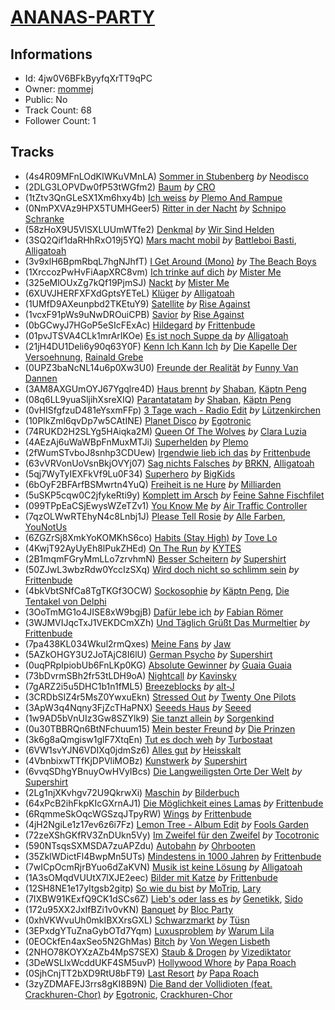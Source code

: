 # [ANANAS-PARTY](https://open.spotify.com/playlist/4jw0V6BFkByyfqXrTT9qPC)
## Informations
<!-- META_BEGIN -->
- Id: 4jw0V6BFkByyfqXrTT9qPC
- Owner: [mommej](https://open.spotify.com/user/mommej)
- Public: No
- Track Count: 68
- Follower Count: 1
<!-- META_END -->


## Tracks
<!-- TRACK_LIST_BEGIN -->
- (4s4R09MFnLOdKIWKuVMnLA) [Sommer in Stubenberg](https://open.spotify.com/track/4s4R09MFnLOdKIWKuVMnLA) *by* [Neodisco](https://open.spotify.com/artist/3R8R9IXF2bB3cg9xenoASL)
- (2DLG3LOPVDw0fP53tWGfm2) [Baum](https://open.spotify.com/track/2DLG3LOPVDw0fP53tWGfm2) *by* [CRO](https://open.spotify.com/artist/3utZ2yeQk0Z3BCOBWP7Vlu)
- (1tZtv3QnGLeSX1Xm6hxy4b) [Ich weiss](https://open.spotify.com/track/1tZtv3QnGLeSX1Xm6hxy4b) *by* [Plemo And Rampue](https://open.spotify.com/artist/12Xe8NUFVI6WqEr76ASARk)
- (0NmPXVAz9HPX5TUMHGeer5) [Ritter in der Nacht](https://open.spotify.com/track/0NmPXVAz9HPX5TUMHGeer5) *by* [Schnipo Schranke](https://open.spotify.com/artist/1qMH37eEGa23qh00xUqES3)
- (58zHoX9U5VlSXLUUmWTfe2) [Denkmal](https://open.spotify.com/track/58zHoX9U5VlSXLUUmWTfe2) *by* [Wir Sind Helden](https://open.spotify.com/artist/3jiOHVFdVQjbSDVeC7RgY7)
- (3SQ2Qif1daRHhRxO19j5YQ) [Mars macht mobil](https://open.spotify.com/track/3SQ2Qif1daRHhRxO19j5YQ) *by* [Battleboi Basti](https://open.spotify.com/artist/7ajj2O18kPyou0Xwan1YM7), [Alligatoah](https://open.spotify.com/artist/0r0R5nIjDY04TfxRM10Bcb)
- (3v9xlH6BpmRbqL7hgNJhfT) [I Get Around (Mono)](https://open.spotify.com/track/3v9xlH6BpmRbqL7hgNJhfT) *by* [The Beach Boys](https://open.spotify.com/artist/3oDbviiivRWhXwIE8hxkVV)
- (1XrccozPwHvFiAapXRC8vm) [Ich trinke auf dich](https://open.spotify.com/track/1XrccozPwHvFiAapXRC8vm) *by* [Mister Me](https://open.spotify.com/artist/0vw21585Z37M6q5VTOpcj3)
- (325eMlOUxZg7kQf19PjmSJ) [Nackt](https://open.spotify.com/track/325eMlOUxZg7kQf19PjmSJ) *by* [Mister Me](https://open.spotify.com/artist/0vw21585Z37M6q5VTOpcj3)
- (6XUVJHERFXFXdGptsYETeL) [Klüger](https://open.spotify.com/track/6XUVJHERFXFXdGptsYETeL) *by* [Alligatoah](https://open.spotify.com/artist/0r0R5nIjDY04TfxRM10Bcb)
- (1UMfD9AXeunpbd2TKEtuY9) [Satellite](https://open.spotify.com/track/1UMfD9AXeunpbd2TKEtuY9) *by* [Rise Against](https://open.spotify.com/artist/6Wr3hh341P84m3EI8qdn9O)
- (1vcxF91pWs9uNwDROuiCPB) [Savior](https://open.spotify.com/track/1vcxF91pWs9uNwDROuiCPB) *by* [Rise Against](https://open.spotify.com/artist/6Wr3hh341P84m3EI8qdn9O)
- (0bGCwyJ7HGoP5eSIcFExAc) [Hildegard](https://open.spotify.com/track/0bGCwyJ7HGoP5eSIcFExAc) *by* [Frittenbude](https://open.spotify.com/artist/7jy0nL3F5ehHJxXYMBImkk)
- (01pvJTSVA4CLk1mrArIKOe) [Es ist noch Suppe da](https://open.spotify.com/track/01pvJTSVA4CLk1mrArIKOe) *by* [Alligatoah](https://open.spotify.com/artist/0r0R5nIjDY04TfxRM10Bcb)
- (21jH4DU1Deli6y90q63Y0F) [Kenn Ich Kann Ich](https://open.spotify.com/track/21jH4DU1Deli6y90q63Y0F) *by* [Die Kapelle Der Versoehnung](https://open.spotify.com/artist/6DKGRjj6h3kkpZ3YAFyC36), [Rainald Grebe](https://open.spotify.com/artist/3RCOgmbS8WtFSMKQAholxE)
- (0UPZ3baNcNL14u6p0Xw3U0) [Freunde der Realität](https://open.spotify.com/track/0UPZ3baNcNL14u6p0Xw3U0) *by* [Funny Van Dannen](https://open.spotify.com/artist/3SD50emyBLTyc50O82qPeu)
- (3AM8AXGUmOYJ67Ygqlre4D) [Haus brennt](https://open.spotify.com/track/3AM8AXGUmOYJ67Ygqlre4D) *by* [Shaban](https://open.spotify.com/artist/1K3u1VZxlWdHGafm6mOdmB), [Käptn Peng](https://open.spotify.com/artist/4uJ0Z35toYgdlrDGF4eFY2)
- (08q6LL9yuaSljihXsreXIQ) [Parantatatam](https://open.spotify.com/track/08q6LL9yuaSljihXsreXIQ) *by* [Shaban](https://open.spotify.com/artist/1K3u1VZxlWdHGafm6mOdmB), [Käptn Peng](https://open.spotify.com/artist/4uJ0Z35toYgdlrDGF4eFY2)
- (0vHISfgfzuD481eYsxmFFp) [3 Tage wach - Radio Edit](https://open.spotify.com/track/0vHISfgfzuD481eYsxmFFp) *by* [Lützenkirchen](https://open.spotify.com/artist/22kkH3Nik327a1kc4OXz8d)
- (10PlkZml6qvDp7w5CAtINE) [Planet Disco](https://open.spotify.com/track/10PlkZml6qvDp7w5CAtINE) *by* [Egotronic](https://open.spotify.com/artist/7qOSGBeln5EB97texe71QD)
- (74RUKD2H2SLYg5HAiqka2M) [Queen Of The Wolves](https://open.spotify.com/track/74RUKD2H2SLYg5HAiqka2M) *by* [Clara Luzia](https://open.spotify.com/artist/5xLZ07bX72igG3lX0Xsjni)
- (4AEzAj6uWaWBpFnMuxMTJi) [Superhelden](https://open.spotify.com/track/4AEzAj6uWaWBpFnMuxMTJi) *by* [Plemo](https://open.spotify.com/artist/56Vruyfmm7Zow7Xnmtj1Go)
- (2fWumSTvboJ8snhp3CDUew) [Irgendwie lieb ich das](https://open.spotify.com/track/2fWumSTvboJ8snhp3CDUew) *by* [Frittenbude](https://open.spotify.com/artist/7jy0nL3F5ehHJxXYMBImkk)
- (63vVRVonUoVsnBkjOVYj07) [Sag nichts Falsches](https://open.spotify.com/track/63vVRVonUoVsnBkjOVYj07) *by* [BRKN](https://open.spotify.com/artist/2sc3TTzRfZ9imaMJO4UqaG), [Alligatoah](https://open.spotify.com/artist/0r0R5nIjDY04TfxRM10Bcb)
- (5qj7WyTyIEXFkVf9Lu0F34) [Superhero](https://open.spotify.com/track/5qj7WyTyIEXFkVf9Lu0F34) *by* [BigKids](https://open.spotify.com/artist/5zbpGo6zlLYKkx8HAP3h2F)
- (6bOyF2BFArfBSMwrtn4YuQ) [Freiheit is ne Hure](https://open.spotify.com/track/6bOyF2BFArfBSMwrtn4YuQ) *by* [Milliarden](https://open.spotify.com/artist/1GltDYqF7Pl8qKkIuN85GA)
- (5uSKP5cqw0C2jfykeRti9y) [Komplett im Arsch](https://open.spotify.com/track/5uSKP5cqw0C2jfykeRti9y) *by* [Feine Sahne Fischfilet](https://open.spotify.com/artist/1BdtWszUR1z5SeU5qXNU31)
- (099TPpEaCSjEwysWZeTZv1) [You Know Me](https://open.spotify.com/track/099TPpEaCSjEwysWZeTZv1) *by* [Air Traffic Controller](https://open.spotify.com/artist/2Oboq4Pq88TcC9eUn2HSW9)
- (7qzOLWwRTEhyN4c8Lnbj1J) [Please Tell Rosie](https://open.spotify.com/track/7qzOLWwRTEhyN4c8Lnbj1J) *by* [Alle Farben](https://open.spotify.com/artist/61ipISvUVa5LkJlKZnm3Oo), [YouNotUs](https://open.spotify.com/artist/67ghKnycRX6VM1xfqJSMlH)
- (6ZGZrSj8XmkYoKOMKhS6co) [Habits (Stay High)](https://open.spotify.com/track/6ZGZrSj8XmkYoKOMKhS6co) *by* [Tove Lo](https://open.spotify.com/artist/4NHQUGzhtTLFvgF5SZesLK)
- (4KwjT92AyUyEh8lPukZHEd) [On The Run](https://open.spotify.com/track/4KwjT92AyUyEh8lPukZHEd) *by* [KYTES](https://open.spotify.com/artist/1q8H46YhdCtAO8tXHIWe2d)
- (2B1mqmFGryMmLLo7zrvhmN) [Besser Scheitern](https://open.spotify.com/track/2B1mqmFGryMmLLo7zrvhmN) *by* [Supershirt](https://open.spotify.com/artist/09e4HLtPndIxnyrFduAgsn)
- (50ZJwL3wbzRdw0YccIzSXq) [Wird doch nicht so schlimm sein](https://open.spotify.com/track/50ZJwL3wbzRdw0YccIzSXq) *by* [Frittenbude](https://open.spotify.com/artist/7jy0nL3F5ehHJxXYMBImkk)
- (4bkVbtSNfCa8TgTKGf3OCW) [Sockosophie](https://open.spotify.com/track/4bkVbtSNfCa8TgTKGf3OCW) *by* [Käptn Peng](https://open.spotify.com/artist/4uJ0Z35toYgdlrDGF4eFY2), [Die Tentakel von Delphi](https://open.spotify.com/artist/4Y7wUypNxLefo23dQexEFV)
- (3OoTmMG1o4JISE8xW9bgjB) [Dafür lebe ich](https://open.spotify.com/track/3OoTmMG1o4JISE8xW9bgjB) *by* [Fabian Römer](https://open.spotify.com/artist/1AzY6fJYpYIOxfckbx2iRn)
- (3WJMVIJqcTxJ1VEKDCmXZh) [Und Täglich Grüßt Das Murmeltier](https://open.spotify.com/track/3WJMVIJqcTxJ1VEKDCmXZh) *by* [Frittenbude](https://open.spotify.com/artist/7jy0nL3F5ehHJxXYMBImkk)
- (7pa438KL034Wkul2rmQxes) [Meine Fans](https://open.spotify.com/track/7pa438KL034Wkul2rmQxes) *by* [Jaw](https://open.spotify.com/artist/3skHroVodZvLppvJAt30rJ)
- (5AZkOHGY3U2JoTAjC8I6lU) [German Psycho](https://open.spotify.com/track/5AZkOHGY3U2JoTAjC8I6lU) *by* [Supershirt](https://open.spotify.com/artist/09e4HLtPndIxnyrFduAgsn)
- (0uqPRpIpiobUb6FnLKp0KG) [Absolute Gewinner](https://open.spotify.com/track/0uqPRpIpiobUb6FnLKp0KG) *by* [Guaia Guaia](https://open.spotify.com/artist/26OoRiUNyfsozjwBo8UlHx)
- (73bDvrmSBh2fr53tLDH9oA) [Nightcall](https://open.spotify.com/track/73bDvrmSBh2fr53tLDH9oA) *by* [Kavinsky](https://open.spotify.com/artist/0UF7XLthtbSF2Eur7559oV)
- (7gARZ2i5u5DHC1b1n1fML5) [Breezeblocks](https://open.spotify.com/track/7gARZ2i5u5DHC1b1n1fML5) *by* [alt-J](https://open.spotify.com/artist/3XHO7cRUPCLOr6jwp8vsx5)
- (3CRDbSIZ4r5MsZ0YwxuEkn) [Stressed Out](https://open.spotify.com/track/3CRDbSIZ4r5MsZ0YwxuEkn) *by* [Twenty One Pilots](https://open.spotify.com/artist/3YQKmKGau1PzlVlkL1iodx)
- (3ApW3q4Nqny3FjZcTHaPNX) [Seeeds Haus](https://open.spotify.com/track/3ApW3q4Nqny3FjZcTHaPNX) *by* [Seeed](https://open.spotify.com/artist/5ISjkNS17JpCwiFtW80lpV)
- (1w9AD5bVnUIz3Gw8SZYlk9) [Sie tanzt allein](https://open.spotify.com/track/1w9AD5bVnUIz3Gw8SZYlk9) *by* [Sorgenkind](https://open.spotify.com/artist/51NjXAIMOOfKO0UHLhOtuv)
- (0u30TBBRQn6BtNFchuum15) [Mein bester Freund](https://open.spotify.com/track/0u30TBBRQn6BtNFchuum15) *by* [Die Prinzen](https://open.spotify.com/artist/7F0bQWvv3rfV3EubmoQlwZ)
- (3k6g8aQmgisw1glF7XtqEn) [Tut es doch weh](https://open.spotify.com/track/3k6g8aQmgisw1glF7XtqEn) *by* [Turbostaat](https://open.spotify.com/artist/5pw5N0pRg8HUPlvpmsSktU)
- (6VW1svYJN6VDIXq0jdmSz6) [Alles gut](https://open.spotify.com/track/6VW1svYJN6VDIXq0jdmSz6) *by* [Heisskalt](https://open.spotify.com/artist/2nfcX5gD7nWrThYXNFQCwr)
- (4VbnbixwTTfKjDPVliMOBz) [Kunstwerk](https://open.spotify.com/track/4VbnbixwTTfKjDPVliMOBz) *by* [Supershirt](https://open.spotify.com/artist/09e4HLtPndIxnyrFduAgsn)
- (6vvqSDhgYBnuyOwHVyIBcs) [Die Langweiligsten Orte Der Welt](https://open.spotify.com/track/6vvqSDhgYBnuyOwHVyIBcs) *by* [Supershirt](https://open.spotify.com/artist/09e4HLtPndIxnyrFduAgsn)
- (2Lg1njXKvhgv72U9QkrwXi) [Maschin](https://open.spotify.com/track/2Lg1njXKvhgv72U9QkrwXi) *by* [Bilderbuch](https://open.spotify.com/artist/2ErWLckuGFl84nGmg5fwyG)
- (64xPcB2ihFkpKIcGXrnAJ1) [Die Möglichkeit eines Lamas](https://open.spotify.com/track/64xPcB2ihFkpKIcGXrnAJ1) *by* [Frittenbude](https://open.spotify.com/artist/7jy0nL3F5ehHJxXYMBImkk)
- (6RqmmeSkOqcWGSzqJTpyRW) [Wings](https://open.spotify.com/track/6RqmmeSkOqcWGSzqJTpyRW) *by* [Frittenbude](https://open.spotify.com/artist/7jy0nL3F5ehHJxXYMBImkk)
- (4jH2NgiLe1z17ev6z6i7Fz) [Lemon Tree - Album Edit](https://open.spotify.com/track/4jH2NgiLe1z17ev6z6i7Fz) *by* [Fools Garden](https://open.spotify.com/artist/0jRqFvRKCDryHOgrgFqsKG)
- (72zeXShGKfRV3ZnDUkn5Vy) [Im Zweifel für den Zweifel](https://open.spotify.com/track/72zeXShGKfRV3ZnDUkn5Vy) *by* [Tocotronic](https://open.spotify.com/artist/4WOaecAM3RMMmrbZzNx0vu)
- (590NTsqsSXMSDA7zuAPZdu) [Autobahn](https://open.spotify.com/track/590NTsqsSXMSDA7zuAPZdu) *by* [Ohrbooten](https://open.spotify.com/artist/06sVMzmcw141RgryE8TuMj)
- (35ZklWDictFl4BwpMn5UTs) [Mindestens in 1000 Jahren](https://open.spotify.com/track/35ZklWDictFl4BwpMn5UTs) *by* [Frittenbude](https://open.spotify.com/artist/7jy0nL3F5ehHJxXYMBImkk)
- (7wICpOcmRjrBYuo6dZaKVN) [Musik ist keine Lösung](https://open.spotify.com/track/7wICpOcmRjrBYuo6dZaKVN) *by* [Alligatoah](https://open.spotify.com/artist/0r0R5nIjDY04TfxRM10Bcb)
- (1A3sOMqdVUUtX7lXJE2eec) [Bilder mit Katze](https://open.spotify.com/track/1A3sOMqdVUUtX7lXJE2eec) *by* [Frittenbude](https://open.spotify.com/artist/7jy0nL3F5ehHJxXYMBImkk)
- (12SH8NE1e17yItgsb2gitp) [So wie du bist](https://open.spotify.com/track/12SH8NE1e17yItgsb2gitp) *by* [MoTrip](https://open.spotify.com/artist/69u5rPwWBKP7pJHpCGB9O5), [Lary](https://open.spotify.com/artist/5yNlFmp5vESd61p6Ob3Qzo)
- (7IXBW91KExfQ9CK1dSCs6Z) [Lieb's oder lass es](https://open.spotify.com/track/7IXBW91KExfQ9CK1dSCs6Z) *by* [Genetikk](https://open.spotify.com/artist/41LLNWUptvfbQ9Q7oCefmg), [Sido](https://open.spotify.com/artist/4Yttlv9ndGjCDCVLqM7ACq)
- (172u95XX2JxIfBZi1v0vKN) [Banquet](https://open.spotify.com/track/172u95XX2JxIfBZi1v0vKN) *by* [Bloc Party](https://open.spotify.com/artist/3MM8mtgFzaEJsqbjZBSsHJ)
- (0xhVKWvuUh0mkIBXXrsGXL) [Schwarzmarkt](https://open.spotify.com/track/0xhVKWvuUh0mkIBXXrsGXL) *by* [Tüsn](https://open.spotify.com/artist/5utGNWJETHNP320pBooR6S)
- (3EPxdgYTuZnaGybOTd7Yqm) [Luxusproblem](https://open.spotify.com/track/3EPxdgYTuZnaGybOTd7Yqm) *by* [Warum Lila](https://open.spotify.com/artist/26hHgxjd5TPHkDkfNfMp6J)
- (0EOCkfEn4axSeo5N2GhMas) [Bitch](https://open.spotify.com/track/0EOCkfEn4axSeo5N2GhMas) *by* [Von Wegen Lisbeth](https://open.spotify.com/artist/0uNoScPvcAL4krqNZfeJBq)
- (2NHO78KOYXzAZb4MpS7SEX) [Staub & Drogen](https://open.spotify.com/track/2NHO78KOYXzAZb4MpS7SEX) *by* [Vizediktator](https://open.spotify.com/artist/7nAIezZHjpkwNCHGbeOpnd)
- (3DeWSLlxWcddUKF4SM5uvP) [Hollywood Whore](https://open.spotify.com/track/3DeWSLlxWcddUKF4SM5uvP) *by* [Papa Roach](https://open.spotify.com/artist/4RddZ3iHvSpGV4dvATac9X)
- (0SjhCnjTT2bXD9RtU8bFT9) [Last Resort](https://open.spotify.com/track/0SjhCnjTT2bXD9RtU8bFT9) *by* [Papa Roach](https://open.spotify.com/artist/4RddZ3iHvSpGV4dvATac9X)
- (3zyZDMAFEJ3rrs8gKI8B9N) [Die Band der Vollidioten (feat. Crackhuren-Chor)](https://open.spotify.com/track/3zyZDMAFEJ3rrs8gKI8B9N) *by* [Egotronic](https://open.spotify.com/artist/7qOSGBeln5EB97texe71QD), [Crackhuren-Chor](https://open.spotify.com/artist/2VpgRbBJ2DHJbiydXHMoB9)
<!-- TRACK_LIST_END -->
